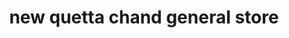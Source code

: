 ---
title: "new quetta chand general store"
url: /karachi/new-quetta-chand-general-store/
shop: general
---